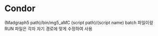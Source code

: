 # Condor
(Madgraph5 path)/bin/mg5_aMC (script path)/(script name)
batch 파일이랑 RUN 파일은 각자 자기 경로에 맞게 수정하여 사용
